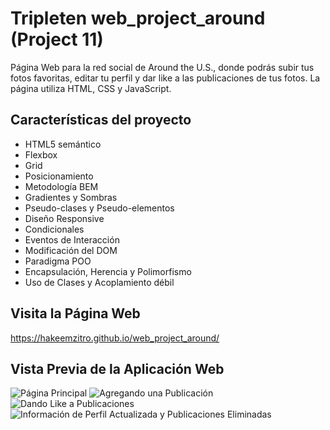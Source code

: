 # Tripleten web_project_around (Project 11)

Página Web para la red social de Around the U.S., donde podrás subir tus fotos favoritas, editar tu perfil y dar like a las publicaciones de tus fotos. La página utiliza HTML, CSS y JavaScript.


## Características del proyecto

- HTML5 semántico
- Flexbox
- Grid
- Posicionamiento
- Metodología BEM
- Gradientes y Sombras
- Pseudo-clases y Pseudo-elementos
- Diseño Responsive
- Condicionales
- Eventos de Interacción
- Modificación del DOM
- Paradigma POO
- Encapsulación, Herencia y Polimorfismo
- Uso de Clases y Acoplamiento débil


## Visita la Página Web

https://hakeemzitro.github.io/web_project_around/


## Vista Previa de la Aplicación Web

![Página Principal](./images/project_screenshots/Initial_Page.avif)
![Agregando una Publicación](./images/project_screenshots/Adding_Post.avif)
![Dando Like a Publicaciones](./images/project_screenshots/Post_Liked.avif)
![Información de Perfil Actualizada y Publicaciones Eliminadas](./images/project_screenshots/Post_Deleted.avif)
